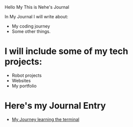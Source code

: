 Hello My This is Nehe's Journal

In My Journal I will write about:

* My coding journey
* Some other things.


# I will include some of my tech projects:

- Robot projects
- Websites
- My portfolio



# Here's my Journal Entry

- [My Journey learning the terminal](terminal.md)
